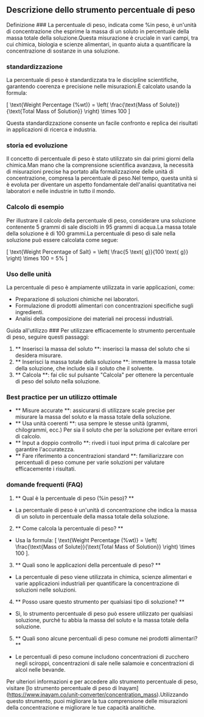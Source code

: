 ## Descrizione dello strumento percentuale di peso

Definizione ###
La percentuale di peso, indicata come %in peso, è un'unità di concentrazione che esprime la massa di un soluto in percentuale della massa totale della soluzione.Questa misurazione è cruciale in vari campi, tra cui chimica, biologia e scienze alimentari, in quanto aiuta a quantificare la concentrazione di sostanze in una soluzione.

### standardizzazione
La percentuale di peso è standardizzata tra le discipline scientifiche, garantendo coerenza e precisione nelle misurazioni.È calcolato usando la formula:

\[ \text{Weight Percentage (%wt)} = \left( \frac{\text{Mass of Solute}}{\text{Total Mass of Solution}} \right) \times 100 \]

Questa standardizzazione consente un facile confronto e replica dei risultati in applicazioni di ricerca e industria.

### storia ed evoluzione
Il concetto di percentuale di peso è stato utilizzato sin dai primi giorni della chimica.Man mano che la comprensione scientifica avanzava, la necessità di misurazioni precise ha portato alla formalizzazione delle unità di concentrazione, compresa la percentuale di peso.Nel tempo, questa unità si è evoluta per diventare un aspetto fondamentale dell'analisi quantitativa nei laboratori e nelle industrie in tutto il mondo.

### Calcolo di esempio
Per illustrare il calcolo della percentuale di peso, considerare una soluzione contenente 5 grammi di sale disciolti in 95 grammi di acqua.La massa totale della soluzione è di 100 grammi.La percentuale di peso di sale nella soluzione può essere calcolata come segue:

\[ \text{Weight Percentage of Salt} = \left( \frac{5 \text{ g}}{100 \text{ g}} \right) \times 100 = 5\% \]

### Uso delle unità
La percentuale di peso è ampiamente utilizzata in varie applicazioni, come:

- Preparazione di soluzioni chimiche nei laboratori.
- Formulazione di prodotti alimentari con concentrazioni specifiche sugli ingredienti.
- Analisi della composizione dei materiali nei processi industriali.

Guida all'utilizzo ###
Per utilizzare efficacemente lo strumento percentuale di peso, seguire questi passaggi:

1. ** Inserisci la massa del soluto **: inserisci la massa del soluto che si desidera misurare.
2. ** Inserisci la massa totale della soluzione **: immettere la massa totale della soluzione, che include sia il soluto che il solvente.
3. ** Calcola **: fai clic sul pulsante "Calcola" per ottenere la percentuale di peso del soluto nella soluzione.

### Best practice per un utilizzo ottimale
- ** Misure accurate **: assicurarsi di utilizzare scale precise per misurare la massa del soluto e la massa totale della soluzione.
- ** Usa unità coerenti **: usa sempre le stesse unità (grammi, chilogrammi, ecc.) Per sia il soluto che per la soluzione per evitare errori di calcolo.
- ** Input a doppio controllo **: rivedi i tuoi input prima di calcolare per garantire l'accuratezza.
- ** Fare riferimento a concentrazioni standard **: familiarizzare con percentuali di peso comune per varie soluzioni per valutare efficacemente i risultati.

### domande frequenti (FAQ)

1. ** Qual è la percentuale di peso (%in peso)? **
- La percentuale di peso è un'unità di concentrazione che indica la massa di un soluto in percentuale della massa totale della soluzione.

2. ** Come calcola la percentuale di peso? **
- Usa la formula: \[ \text{Weight Percentage (%wt)} = \left( \frac{\text{Mass of Solute}}{\text{Total Mass of Solution}} \right) \times 100 \].

3. ** Quali sono le applicazioni della percentuale di peso? **
- La percentuale di peso viene utilizzata in chimica, scienze alimentari e varie applicazioni industriali per quantificare la concentrazione di soluzioni nelle soluzioni.

4. ** Posso usare questo strumento per qualsiasi tipo di soluzione? **
- Sì, lo strumento percentuale di peso può essere utilizzato per qualsiasi soluzione, purché tu abbia la massa del soluto e la massa totale della soluzione.

5. ** Quali sono alcune percentuali di peso comune nei prodotti alimentari? **
- Le percentuali di peso comune includono concentrazioni di zucchero negli sciroppi, concentrazioni di sale nelle salamoie e concentrazioni di alcol nelle bevande.

Per ulteriori informazioni e per accedere allo strumento percentuale di peso, visitare [lo strumento percentuale di peso di Inayam] (https://www.inayam.co/unit-converter/concentration_mass).Utilizzando questo strumento, puoi migliorare la tua comprensione delle misurazioni della concentrazione e migliorare le tue capacità analitiche.